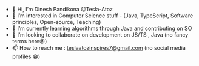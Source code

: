 - 👋 Hi, I’m Dinesh Pandikona @Tesla-Atoz
- 👀 I’m interested in Computer Science stuff - (Java, TypeScript, Software principles, Open-source, Teaching)
- 🌱 I’m currently learning algorithms through Java and contributing on SO
- 💞️ I’m looking to collaborate on development on JS/TS , Java (no fancy terms here😜)
- 📫 How to reach me : teslaatozinspires7@gmail.com (no social media profiles 😁) 

<!---
Tesla-Atoz/Tesla-Atoz is a ✨ special ✨ repository because its `README.md` (this file) appears on your GitHub profile.
You can click the Preview link to take a look at your changes.
--->
